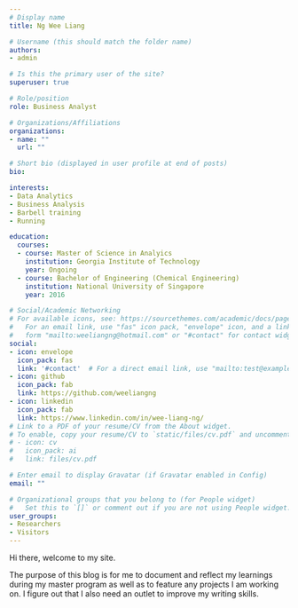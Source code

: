 ```yaml
---
# Display name
title: Ng Wee Liang

# Username (this should match the folder name)
authors:
- admin

# Is this the primary user of the site?
superuser: true

# Role/position
role: Business Analyst

# Organizations/Affiliations
organizations:
- name: ""
  url: ""

# Short bio (displayed in user profile at end of posts)
bio: 

interests:
- Data Analytics
- Business Analysis
- Barbell training
- Running

education:
  courses:
  - course: Master of Science in Analyics
    institution: Georgia Institute of Technology
    year: Ongoing
  - course: Bachelor of Engineering (Chemical Engineering) 
    institution: National University of Singapore
    year: 2016

# Social/Academic Networking
# For available icons, see: https://sourcethemes.com/academic/docs/page-builder/#icons
#   For an email link, use "fas" icon pack, "envelope" icon, and a link in the
#   form "mailto:weeliangng@hotmail.com" or "#contact" for contact widget.
social:
- icon: envelope
  icon_pack: fas
  link: '#contact'  # For a direct email link, use "mailto:test@example.org".
- icon: github
  icon_pack: fab
  link: https://github.com/weeliangng
- icon: linkedin
  icon_pack: fab
  link: https://www.linkedin.com/in/wee-liang-ng/
# Link to a PDF of your resume/CV from the About widget.
# To enable, copy your resume/CV to `static/files/cv.pdf` and uncomment the lines below.
# - icon: cv
#   icon_pack: ai
#   link: files/cv.pdf

# Enter email to display Gravatar (if Gravatar enabled in Config)
email: ""

# Organizational groups that you belong to (for People widget)
#   Set this to `[]` or comment out if you are not using People widget.
user_groups:
- Researchers
- Visitors
---
```


Hi there, welcome to my site.

The purpose of this blog is for me to document and reflect my learnings during my master program as well as to feature any projects I am working on. I figure out that I also need an outlet to improve my writing skills.

